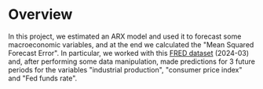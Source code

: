 # Overview
In this project, we estimated an ARX model and used it to forecast some macroeconomic variables, and at the end we calculated the "Mean Squared Forecast Error".
In particular, we worked with this [FRED dataset](https://research.stlouisfed.org/econ/mccracken/fred-databases/) (2024-03) and, after performing some data manipulation, made predictions for 3 future periods for the variables "industrial production", "consumer price index" and "Fed funds rate".
